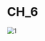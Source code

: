 # CH_6

![1](https://user-images.githubusercontent.com/118417960/219551952-8f648ebf-6beb-4256-9b31-e4cdf10884b4.PNG)

